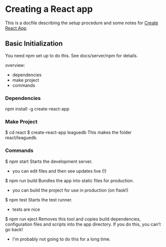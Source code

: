 # Creating a React app

This is a docfile describing the setup procedure and some notes for 
[Create React App](https://github.com/facebookincubator/create-react-app).

## Basic Initialization

You need npm set up to do this. See docs/server/npm for details.

overview:
 - dependencies
 - make project
 - commands
 
### Dependencies

npm install -g create-react-app
 
### Make Project

$ cd react
$ create-react-app leaguedb
    This makes the folder react/leaguedb.

### Commands

$ npm start
Starts the development server.
 - you can edit files and then see updates live (!)


$ npm run build
Bundles the app into static files for production.
 - you can build the project for use in production (on flask!)

$ npm test
Starts the test runner.
 - tests are nice

$ npm run eject
Removes this tool and copies build dependencies, configuration files
and scripts into the app directory. If you do this, you can’t go back!
 - I'm probably not going to do this for a long time.


